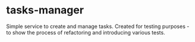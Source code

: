 # tasks-manager
Simple service to create and manage tasks. Created for testing purposes - to show the process of refactoring and introducing various tests.
